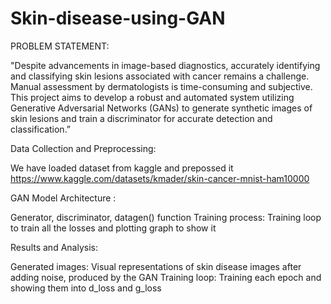 # Skin-disease-using-GAN

PROBLEM STATEMENT:

"Despite advancements in image-based diagnostics, accurately identifying and classifying skin lesions associated with cancer remains a challenge. Manual assessment by dermatologists is time-consuming and subjective. This project aims to develop a robust and automated system utilizing Generative Adversarial Networks (GANs) to generate synthetic images of skin lesions and train a discriminator for accurate detection and classification.”

Data Collection and Preprocessing:

We have loaded dataset from kaggle and prepossed it https://www.kaggle.com/datasets/kmader/skin-cancer-mnist-ham10000

GAN Model Architecture :

Generator, discriminator, datagen() function Training process: Training loop to train all the losses and plotting graph to show it

Results and Analysis:

Generated images: Visual representations of skin disease images after adding noise, produced by the GAN Training loop: Training each epoch and showing them into d_loss and g_loss
